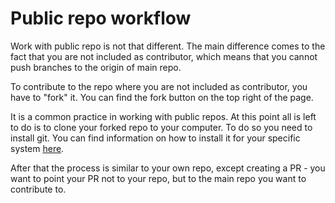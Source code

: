 # Public repo workflow

Work with public repo is not that different. The main difference comes to the fact that you are not included as contributor, which means that you cannot push branches to the origin of main repo.

To contribute to the repo where you are not included as contributor, you have to "fork" it. You can find the fork button on the top right of the page.

It is a common practice in working with public repos. At this point all is left to do is to clone your forked repo to your computer. To do so you need to install git. You can find information on how to install it for your specific system [here](https://git-scm.com/).

After that the process is similar to your own repo, except creating a PR - you want to point your PR not to your repo, but to the main repo you want to contribute to.
